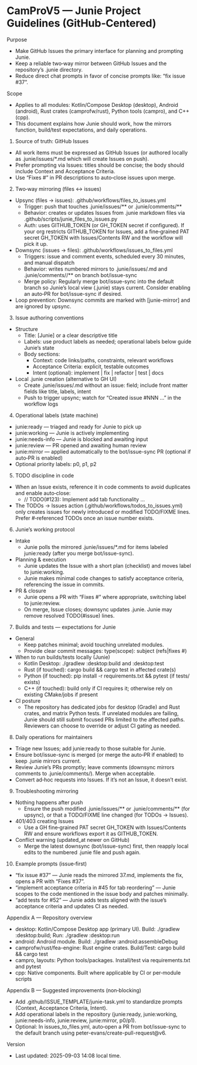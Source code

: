 # CamProV5 — Junie Project Guidelines (GitHub‑Centered)

Purpose
- Make GitHub Issues the primary interface for planning and prompting Junie.
- Keep a reliable two‑way mirror between GitHub Issues and the repository’s .junie directory.
- Reduce direct chat prompts in favor of concise prompts like: “fix issue #37”.

Scope
- Applies to all modules: Kotlin/Compose Desktop (desktop), Android (android), Rust crates (camprofw/rust), Python tools (campro), and C++ (cpp).
- This document explains how Junie should work, how the mirrors function, build/test expectations, and daily operations.

1. Source of truth: GitHub Issues
- All work items must be expressed as GitHub Issues (or authored locally as .junie/issues/*.md which will create Issues on push).
- Prefer prompting via Issues: titles should be concise; the body should include Context and Acceptance Criteria.
- Use “Fixes #<issue>” in PR descriptions to auto‑close issues upon merge.

2. Two‑way mirroring (files ↔ issues)
- Upsync (files → issues): .github/workflows/files_to_issues.yml
  - Trigger: push that touches .junie/issues/** or .junie/comments/**
  - Behavior: creates or updates Issues from .junie markdown files via .github/scripts/junie_files_to_issues.py
  - Auth: uses GITHUB_TOKEN (or GH_TOKEN secret if configured). If your org restricts GITHUB_TOKEN for Issues, add a fine‑grained PAT secret GH_TOKEN with Issues/Contents RW and the workflow will pick it up.
- Downsync (issues → files): .github/workflows/issues_to_files.yml
  - Triggers: issue and comment events, scheduled every 30 minutes, and manual dispatch
  - Behavior: writes numbered mirrors to .junie/issues/<number>.md and .junie/comments/<number>/** on branch bot/issue-sync
  - Merge policy: Regularly merge bot/issue-sync into the default branch so Junie’s local view (.junie) stays current. Consider enabling an auto‑PR for bot/issue-sync if desired.
- Loop prevention: Downsync commits are marked with [junie-mirror] and are ignored by upsync.

3. Issue authoring conventions
- Structure
  - Title: [Junie] <short task> or a clear descriptive title
  - Labels: use product labels as needed; operational labels below guide Junie’s state
  - Body sections:
    - Context: code links/paths, constraints, relevant workflows
    - Acceptance Criteria: explicit, testable outcomes
    - Intent (optional): implement | fix | refactor | test | docs
- Local .junie creation (alternative to GH UI)
  - Create .junie/issues/<slug>.md without an issue: field; include front matter fields like title, labels, intent
  - Push to trigger upsync; watch for “Created issue #NNN …” in the workflow logs

4. Operational labels (state machine)
- junie:ready — triaged and ready for Junie to pick up
- junie:working — Junie is actively implementing
- junie:needs-info — Junie is blocked and awaiting input
- junie:review — PR opened and awaiting human review
- junie:mirror — applied automatically to the bot/issue-sync PR (optional if auto‑PR is enabled)
- Optional priority labels: p0, p1, p2

5. TODO discipline in code
- When an Issue exists, reference it in code comments to avoid duplicates and enable auto‑close:
  - // TODO(#123): Implement add tab functionality …
- The TODOs → Issues action (.github/workflows/todos_to_issues.yml) only creates issues for newly introduced or modified TODO/FIXME lines. Prefer #‑referenced TODOs once an issue number exists.

6. Junie’s working protocol
- Intake
  - Junie polls the mirrored .junie/issues/*.md for items labeled junie:ready (after you merge bot/issue-sync).
- Planning & execution
  - Junie updates the Issue with a short plan (checklist) and moves label to junie:working.
  - Junie makes minimal code changes to satisfy acceptance criteria, referencing the issue in commits.
- PR & closure
  - Junie opens a PR with “Fixes #<issue>” where appropriate, switching label to junie:review.
  - On merge, Issue closes; downsync updates .junie. Junie may remove resolved TODO(#issue) lines.

7. Builds and tests — expectations for Junie
- General
  - Keep patches minimal; avoid touching unrelated modules.
  - Provide clear commit messages: type(scope): subject (refs|fixes #<issue>)
- When to run builds/tests locally (Junie)
  - Kotlin Desktop: ./gradlew :desktop:build and :desktop:test
  - Rust (if touched): cargo build && cargo test in affected crate(s)
  - Python (if touched): pip install -r requirements.txt && pytest (if tests/ exists)
  - C++ (if touched): build only if CI requires it; otherwise rely on existing CMake/jobs if present
- CI posture
  - The repository has dedicated jobs for desktop (Gradle) and Rust crates, and matrix Python tests. If unrelated modules are failing, Junie should still submit focused PRs limited to the affected paths. Reviewers can choose to override or adjust CI gating as needed.

8. Daily operations for maintainers
- Triage new Issues; add junie:ready to those suitable for Junie.
- Ensure bot/issue-sync is merged (or merge the auto‑PR if enabled) to keep .junie mirrors current.
- Review Junie’s PRs promptly; leave comments (downsync mirrors comments to .junie/comments/<issue>). Merge when acceptable.
- Convert ad‑hoc requests into Issues. If it’s not an Issue, it doesn’t exist.

9. Troubleshooting mirroring
- Nothing happens after push
  - Ensure the push modified .junie/issues/** or .junie/comments/** (for upsync), or that a TODO/FIXME line changed (for TODOs → Issues).
- 401/403 creating Issues
  - Use a GH fine‑grained PAT secret GH_TOKEN with Issues/Contents RW and ensure workflows export it as GITHUB_TOKEN.
- Conflict warning (updated_at newer on GitHub)
  - Merge the latest downsync (bot/issue-sync) first, then reapply local edits to the numbered .junie file and push again.

10. Example prompts (issue‑first)
- “fix issue #37” — Junie reads the mirrored 37.md, implements the fix, opens a PR with “Fixes #37”.
- “implement acceptance criteria in #45 for tab reordering” — Junie scopes to the code mentioned in the issue body and patches minimally.
- “add tests for #52” — Junie adds tests aligned with the issue’s acceptance criteria and updates CI as needed.

Appendix A — Repository overview
- desktop: Kotlin/Compose Desktop app (primary UI). Build: ./gradlew :desktop:build; Run: ./gradlew :desktop:run
- android: Android module. Build: ./gradlew :android:assembleDebug
- camprofw/rust/fea-engine: Rust engine crates. Build/Test: cargo build && cargo test
- campro, layouts: Python tools/packages. Install/test via requirements.txt and pytest
- cpp: Native components. Built where applicable by CI or per‑module scripts

Appendix B — Suggested improvements (non‑blocking)
- Add .github/ISSUE_TEMPLATE/junie-task.yml to standardize prompts (Context, Acceptance Criteria, Intent).
- Add operational labels in the repository (junie:ready, junie:working, junie:needs-info, junie:review, junie:mirror, p0/p1).
- Optional: In issues_to_files.yml, auto‑open a PR from bot/issue-sync to the default branch using peter-evans/create-pull-request@v6.

Version
- Last updated: 2025-09-03 14:08 local time.
